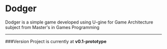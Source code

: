 # Dodger
Dodger is a simple game developed using U-gine for Game Architecture subject from Master's in Games Programming
___

###Version
Project is currently at **v0.1-prototype**
